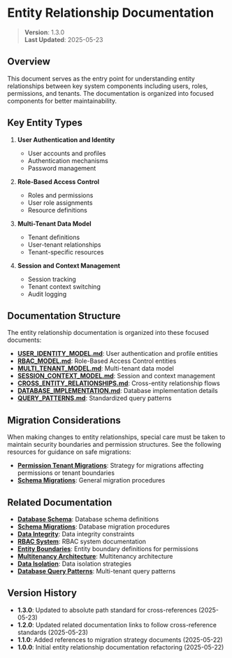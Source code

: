 
# Entity Relationship Documentation

> **Version**: 1.3.0  
> **Last Updated**: 2025-05-23

## Overview

This document serves as the entry point for understanding entity relationships between key system components including users, roles, permissions, and tenants. The documentation is organized into focused components for better maintainability.

## Key Entity Types

1. **User Authentication and Identity**
   - User accounts and profiles
   - Authentication mechanisms
   - Password management

2. **Role-Based Access Control**
   - Roles and permissions
   - User role assignments
   - Resource definitions

3. **Multi-Tenant Data Model**
   - Tenant definitions
   - User-tenant relationships
   - Tenant-specific resources

4. **Session and Context Management**
   - Session tracking
   - Tenant context switching
   - Audit logging

## Documentation Structure

The entity relationship documentation is organized into these focused documents:

- **[USER_IDENTITY_MODEL.md](docs/data-model/entity-relationships/USER_IDENTITY_MODEL.md)**: User authentication and profile entities
- **[RBAC_MODEL.md](docs/data-model/entity-relationships/RBAC_MODEL.md)**: Role-Based Access Control entities
- **[MULTI_TENANT_MODEL.md](docs/data-model/entity-relationships/MULTI_TENANT_MODEL.md)**: Multi-tenant data model
- **[SESSION_CONTEXT_MODEL.md](docs/data-model/entity-relationships/SESSION_CONTEXT_MODEL.md)**: Session and context management
- **[CROSS_ENTITY_RELATIONSHIPS.md](docs/data-model/entity-relationships/CROSS_ENTITY_RELATIONSHIPS.md)**: Cross-entity relationship flows
- **[DATABASE_IMPLEMENTATION.md](docs/data-model/entity-relationships/DATABASE_IMPLEMENTATION.md)**: Database implementation details
- **[QUERY_PATTERNS.md](docs/data-model/entity-relationships/QUERY_PATTERNS.md)**: Standardized query patterns

## Migration Considerations

When making changes to entity relationships, special care must be taken to maintain security boundaries and permission structures. See the following resources for guidance on safe migrations:

- **[Permission Tenant Migrations](docs/data-model/PERMISSION_TENANT_MIGRATIONS.md)**: Strategy for migrations affecting permissions or tenant boundaries
- **[Schema Migrations](docs/data-model/SCHEMA_MIGRATIONS.md)**: General migration procedures

## Related Documentation

- **[Database Schema](docs/data-model/DATABASE_SCHEMA.md)**: Database schema definitions
- **[Schema Migrations](docs/data-model/SCHEMA_MIGRATIONS.md)**: Database migration procedures
- **[Data Integrity](docs/data-model/DATA_INTEGRITY.md)**: Data integrity constraints
- **[RBAC System](docs/rbac/README.md)**: RBAC system documentation
- **[Entity Boundaries](docs/rbac/ENTITY_BOUNDARIES.md)**: Entity boundary definitions for permissions
- **[Multitenancy Architecture](docs/multitenancy/README.md)**: Multitenancy architecture
- **[Data Isolation](docs/multitenancy/DATA_ISOLATION.md)**: Data isolation strategies
- **[Database Query Patterns](docs/multitenancy/DATABASE_QUERY_PATTERNS.md)**: Multi-tenant query patterns

## Version History

- **1.3.0**: Updated to absolute path standard for cross-references (2025-05-23)
- **1.2.0**: Updated related documentation links to follow cross-reference standards (2025-05-23)
- **1.1.0**: Added references to migration strategy documents (2025-05-22)
- **1.0.0**: Initial entity relationship documentation refactoring (2025-05-22)

